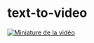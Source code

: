 # text-to-video
[![Miniature de la vidéo](temporaire/words/capture.png')](temporaire/words/celebrity/video_with_audio_celebrity.mp4)

